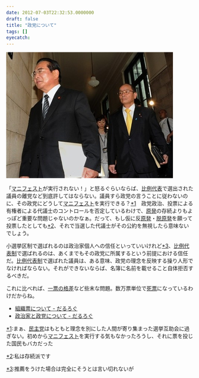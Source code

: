 ```yaml
---
date: 2012-07-03T22:32:53.0000000
draft: false
title: "政党について"
tags: []
eyecatch: 
---
```

<p><img src="20120702122914.jpg" alt="f:id:daruyanagi:20120702122914j:plain" title="f:id:daruyanagi:20120702122914j:plain" class="hatena-fotolife"></p><p>「<a class="keyword" href="http://d.hatena.ne.jp/keyword/%A5%DE%A5%CB%A5%D5%A5%A7%A5%B9%A5%C8">マニフェスト</a>が実行されない！」と怒るぐらいならば、<a class="keyword" href="http://d.hatena.ne.jp/keyword/%C8%E6%CE%E3%C2%E5%C9%BD">比例代表</a>で選出された議員の離党など到底許してはならない。議員すら政党の言うことに従わないのに、その政党にどうして<a class="keyword" href="http://d.hatena.ne.jp/keyword/%A5%DE%A5%CB%A5%D5%A5%A7%A5%B9%A5%C8">マニフェスト</a>を実行できる？<a href="#f1" name="fn1" title="まぁ、民主党はもともと理念を別にした人間が寄り集まった選挙互助会に過ぎない。初めからマニフェストを実行する気もなかったろうし、それに票を投じた国民もバカだった">*1</a>　政党政治、投票による有権者による代議士のコントロールを否定しているわけで、<a class="keyword" href="http://d.hatena.ne.jp/keyword/%B8%B6%C8%AF">原発</a>の存続よりもよっぽど重要な問題じゃないのかなぁ。だって、もし仮に反<a class="keyword" href="http://d.hatena.ne.jp/keyword/%B8%B6%C8%AF">原発</a>・<a class="keyword" href="http://d.hatena.ne.jp/keyword/%C3%A6%B8%B6%C8%AF">脱原発</a>を願って投票したとしても<a href="#f2" name="fn2" title="私は存続派です">*2</a>、それで当選した代議士がその公約を無視したら意味ないでしょう。</p><p>小選挙区制で選ばれるのは政治家個人への信任といっていいけれど<a href="#f3" name="fn3" title="推薦をうけた場合は完全にそうとは言い切れないが">*3</a>、<a class="keyword" href="http://d.hatena.ne.jp/keyword/%C8%E6%CE%E3%C2%E5%C9%BD%C0%A9">比例代表制</a>で選ばれるのは、あくまでもその政党に所属するという前提における信任だ。<a class="keyword" href="http://d.hatena.ne.jp/keyword/%C8%E6%CE%E3%C2%E5%C9%BD%C0%A9">比例代表制</a>で選ばれた議員は、ある意味、政党の理念を反映する操り人形でなければならない。それができないならば、名簿に名前を載せること自体拒否するべきだ。</p><p>これに比べれば、<a class="keyword" href="http://d.hatena.ne.jp/keyword/%B0%EC%C9%BC%A4%CE%B3%CA%BA%B9">一票の格差</a>など些末な問題。数万票単位で<a class="keyword" href="http://d.hatena.ne.jp/keyword/%BB%E0%C9%BC">死票</a>になっているわけだからね。</p>

<ul>
<li><a href="http://daruyanagi.hatenablog.com/entry/2012/04/06/134453">&#x7D44;&#x7E54;&#x7968;&#x306B;&#x3064;&#x3044;&#x3066; - &#x3060;&#x308B;&#x308D;&#x3050;</a></li>
<li><a href="http://daruyanagi.hatenablog.com/entry/2011/12/17/011345">&#x653F;&#x6CBB;&#x5BB6;&#x3068;&#x653F;&#x515A;&#x306B;&#x3064;&#x3044;&#x3066; - &#x3060;&#x308B;&#x308D;&#x3050;</a></li>
</ul><div class="footnote">
<p class="footnote"><a href="#fn1" name="f1" class="footnote-number">*1</a><span class="footnote-delimiter">:</span><span class="footnote-text">まぁ、<a class="keyword" href="http://d.hatena.ne.jp/keyword/%CC%B1%BC%E7%C5%DE">民主党</a>はもともと理念を別にした人間が寄り集まった選挙互助会に過ぎない。初めから<a class="keyword" href="http://d.hatena.ne.jp/keyword/%A5%DE%A5%CB%A5%D5%A5%A7%A5%B9%A5%C8">マニフェスト</a>を実行する気もなかったろうし、それに票を投じた国民もバカだった</span></p>
<p class="footnote"><a href="#fn2" name="f2" class="footnote-number">*2</a><span class="footnote-delimiter">:</span><span class="footnote-text">私は存続派です</span></p>
<p class="footnote"><a href="#fn3" name="f3" class="footnote-number">*3</a><span class="footnote-delimiter">:</span><span class="footnote-text">推薦をうけた場合は完全にそうとは言い切れないが</span></p>
</div>